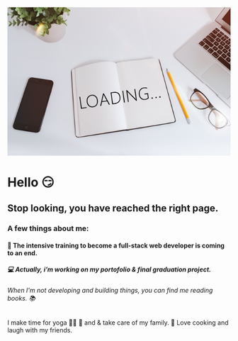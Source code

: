 
<img  src="assets/img/LOADING.jpg">

<h1>Hello 😏 </h1>

<h2>Stop looking, you have reached the right page.</h2>

<h3>A few things about me:</h3>

<h4> 🏫 The intensive training to become a full-stack web developer is coming to an end.</h4>
<h5>💻 Actually, i’m working on my portofolio & final graduation project. </h5>
<h6>When I'm not developing and building things, you can find me reading books. 📚 </h6>
<span>I make time for yoga 🤸‍♀️ 🧘 and & take care of my family.</span>
<span>🥣 Love cooking and laugh with my friends.</span>